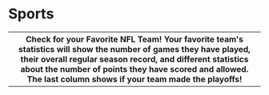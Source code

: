 # Sports

<html>
<body>

<table style="width:100%" id="table">
  <tr>
    <th>Check for your Favorite NFL Team! Your favorite team's statistics will show the number of games they have played, their overall regular season record, and different statistics about the number of points they have scored and allowed. The last column shows if your team made the playoffs!</th>
  </tr>
</table>


<script>

var requestOptions = {
  method: 'GET',
  redirect: 'follow'
};

fetch("http://192.168.68.53:8086/api/nflteam", requestOptions)
  .then(response => response.json())
  .then(r => {
	  r.forEach(ev => {
		  const row = document.createElement("tr")
		  const data = document.createElement("td")
		  data.innerHTML = `${ev.team}, ${ev.division}: ${ev.gamesplayed} and ${ev.gameswon}-${ev.gameslost}: ${ev.gamesdrawn}, ${ev.gamesplayedathome}, ${ev.gamesplayedaway}, ${ev.gameswonathome}, ${ev.gameslostathome}, ${ev.gameswonaway}, ${ev.gamesplayed5}, ${ev.gameslost5}, ${ev.pointsfor}, ${ev.pointsagainst}, ${ev.playoffs}: Playoff Berth`
		  row.appendChild(data)
		  document.getElementById("table").appendChild(row)
	  })
  })
  .catch(error => console.log('error', error));

function reset() {
  window.location.reload();
}

</script>

<script>

const resultContainer = document.getElementById("result");
  // prepare URL's to allow easy switch from deployment and localhost
const url = "http://localhost:8086/api/nflteam"
  //const url = "https://flask.nighthawkcodingsociety.com/api/users"
const create_fetch = url + '/create';
const read_fetch = url + '/';
read_users();

function read_users() {
    // prepare fetch options
    const read_options = {
      method: 'GET', // *GET, POST, PUT, DELETE, etc.
      mode: 'cors', // no-cors, *cors, same-origin
      cache: 'default', // *default, no-cache, reload, force-cache, only-if-cached
      credentials: 'omit', // include, *same-origin, omit
      headers: {
        'Content-Type': 'application/json'
      },
    };     // fetch the data from API
    fetch(read_fetch, read_options)
      // response is a RESTful "promise" on any successful fetch
      .then(response => {
        // check for response errors
        if (response.status !== 200) {
            const errorMsg = 'Database read error: ' + response.status;
            console.log(errorMsg);
            const tr = document.createElement("tr");
            const td = document.createElement("td");
            td.innerHTML = errorMsg;
            tr.appendChild(td);
            return;
        }
        // valid response will have json data
        response.json().then(data => {
            console.log(data);
            for (let row in data) {
              console.log(data[row]);
              add_row(data[row]);
            }
        })
    }) 
      // catch fetch errors (ie ACCESS to server blocked)
    .catch(err => {
      console.error(err);
      const tr = document.createElement("tr");
      const td = document.createElement("td");
      td.innerHTML = err;
      tr.appendChild(td);
      resultContainer.appendChild(tr);
    });
  }
</script>